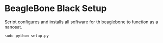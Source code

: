 # BeagleBone Black Setup
Script configures and installs all software for th beaglebone to function as a nanosat.

```
sudo python setup.py
```
